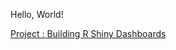Hello, World! 

[Project : Building R Shiny Dashboards](https://github.com/baileywellen/Learning-RShiny)

